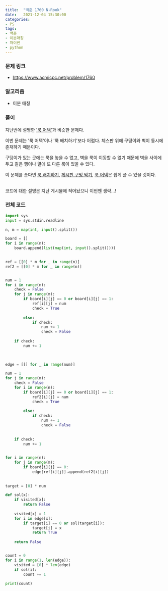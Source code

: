 ```yaml
---
title:  "백준 1760 N-Rook"
date:   2021-12-04 15:30:00
categories:
- PS
tags:
- 백준
- 이분매칭
- 파이썬
- python
---
```


### 문제 링크
* https://www.acmicpc.net/problem/1760

### 알고리즘
* 이분 매칭


### 풀이
지난번에 설명한 ['룩 어택'](https://nhrwv.github.io/ps/2021/12/03/%EB%B0%B1%EC%A4%801574/)과 비슷한 문제다.

이번 문제는 '룩 어택'이나 '룩 배치하기'보다 어렵다. 체스판 위에 구덩이와 벽이 동시에 존재하기 때문이다. 

구덩이가 있는 곳에는 룩을 놓을 수 없고, 벽을  룩이 이동할 수 없기 때문에 벽을 사이에 두고 같은 행이나 열에 또 다른 룩이 있을 수 있다.

이 문제를 푼다면 [룩 배치하기](https://www.acmicpc.net/problem/9525), [게시판 구멍 막기](https://www.acmicpc.net/problem/2414), [룩 어택](https://www.acmicpc.net/problem/1574)은 쉽게 풀 수 있을 것이다.
<br/><br/>

코드에 대한 설명은 지난 게시물에 적어놨으니 이번엔 생략...!

### 전체 코드
```python
import sys
input = sys.stdin.readline

n, m = map(int, input().split())

board = []
for i in range(n):
    board.append(list(map(int, input().split())))
    

ref = [[0] * m for _ in range(n)]
ref2 = [[0] * m for _ in range(n)]


num = 1    
for i in range(n):
    check = False
    for j in range(m):
        if board[i][j] == 0 or board[i][j] == 1:
            ref[i][j] = num
            check = True
        
        else:
            if check:
                num += 1
                check = False
    
    if check:
        num += 1    
        
        

edge = [[] for _ in range(num)]

num = 1    
for j in range(m):
    check = False
    for i in range(n):
        if board[i][j] == 0 or board[i][j] == 1:
            ref2[i][j] = num
            check = True
        
        else:
            if check:
                num += 1
                check = False
                
       
    if check:
        num += 1
    

for i in range(n):
    for j in range(m):
        if board[i][j] == 0:
            edge[ref[i][j]].append(ref2[i][j])
            
            
target = [0] * num

def sol(x):
    if visited[x]:
        return False
    
    visited[x] = 1
    for i in edge[x]:
        if target[i] == 0 or sol(target[i]):
            target[i] = x
            return True
        
    return False


count = 0
for i in range(1, len(edge)):
    visited = [0] * len(edge)
    if sol(i):
        count += 1
        
print(count)
    
```
